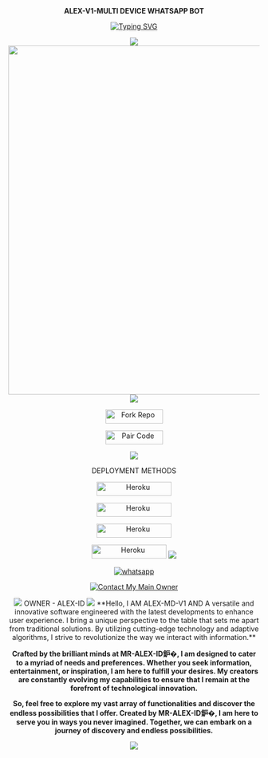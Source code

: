 <div align="center">
  <b>ALEX-V1-MULTI DEVICE WHATSAPP BOT</b> 
   
<a href="https://git.io/typing-svg"><img src="https://readme-typing-svg.demolab.com?font=Rubik+Dirt&size=65&pause=1000&color=F72C3F&background=FF20A500&center=true&vCenter=true&width=1000&height=150&lines=ALEX-MD;CREATED+BY+ALEX-ID;DARK+HACK+ZONE+LEADER" alt="Typing SVG" /></a> </p> 
<img src="https://user-images.githubusercontent.com/73097560/115834477-dbab4500-a447-11eb-908a-139a6edaec5c.gif">
<a href="https://github.com/ALEX-MD">
 <img src="https://telegra.ph/file/6375c45f104aba0a81b3a.jpg" width="700px">
 </a><img src="https://user-images.githubusercontent.com/73097560/115834477-dbab4500-a447-11eb-908a-139a6edaec5c.gif">

<p align="center">
<a href='https://github.com/MR-ALEX-ID/ALEX-MD-V1/fork' target="_blank"><img alt='Fork Repo' src='https://img.shields.io/badge/-Fork Repo-grey?style=for-the-badge&logo=github&logoColor=white'/< width=115 height=28/p></a>
<p align="center">
<a href='https://pair-web-public.koyeb.aap/' target="_blank"><img alt='Pair Code' src='https://img.shields.io/badge/-Pair Code-darkgreen?style=for-the-badge&logo=Whatsapp&logoColor=white'/< width=115 height=28/p></a>
 <div>
<img src="https://user-images.githubusercontent.com/73097560/115834477-dbab4500-a447-11eb-908a-139a6edaec5c.gif">
  <p align="center"> DEPLOYMENT METHODS
     
  <p align="center">
<a href='https://railway.app/login' target="_blank"><img alt='Heroku' src='https://img.shields.io/badge/-railway deploy-black?style=for-the-badge&logo=railway&logoColor=white'/< width=150 height=28/p></a>

<p align="center">
<a href='https://railway.app/login' target="_blank"><img alt='Heroku' src='https://img.shields.io/badge/-heroku 鈥� deploy-purple?style=for-the-badge&logo=heroku&logoColor=white'/< width=150 height=28/p></a>

<p align="center">
<a href='https://railway.app/login' target="_blank"><img alt='Heroku' src='https://img.shields.io/badge/-Render deploy-white?style=for-the-badge&logo=render&logoColor=white'/< width=150 height=28/p></a>

<p align="center">
<a href='https://railway.app/login' target="_blank"><img alt='Heroku' src='https://img.shields.io/badge/-koyeb deploy-green?style=for-the-badge&logo=koyeb&logoColor=white'/< width=150 height=28/p></a> 

<img src="https://user-images.githubusercontent.com/73097560/115834477-dbab4500-a447-11eb-908a-139a6edaec5c.gif">
<p align="center">
   
<p align="center">
   <a aria-label="WhatsApp Supported Channel" href="https://whatsapp.com/channel/0029VagEOTtHwXbDdrr7Eq3k" target="_blank">
<img alt="whatsapp" src="https://img.shields.io/badge/Join Channel-25D366?style=for-the-badge&logo=whatsapp&logoColor=white"/></a>
      
<a href='https://wa.me/+94756857260' target="_blank"><img alt='Contact My Main Owner' src='https://img.shields.io/badge/-Contact Owner-darkgreen?style=for-the-badge&logo=Whatsapp&logoColor=white'/></a>

     
<img src="https://user-images.githubusercontent.com/73097560/115834477-dbab4500-a447-11eb-908a-139a6edaec5c.gif">
                                   OWNER - ALEX-ID
<img src="https://user-images.githubusercontent.com/73097560/115834477-dbab4500-a447-11eb-908a-139a6edaec5c.gif">
**Hello,  I AM ALEX-MD-V1 AND A versatile and innovative software engineered with the latest developments to enhance user experience. I bring a unique perspective to the table that sets me apart from traditional solutions. By utilizing cutting-edge technology and adaptive algorithms, I strive to revolutionize the way we interact with information.**

**Crafted by the brilliant minds at MR-ALEX-ID鈩�, I am designed to cater to a myriad of needs and preferences. Whether you seek information, entertainment, or inspiration, I am here to fulfill your desires. My creators are constantly evolving my capabilities to ensure that I remain at the forefront of technological innovation.**

**So, feel free to explore my vast array of functionalities and discover the endless possibilities that I offer. Created by MR-ALEX-ID鈩�, I am here to serve you in ways you never imagined. Together, we can embark on a journey of discovery and endless possibilities.**

<img src="https://user-images.githubusercontent.com/73097560/115834477-dbab4500-a447-11eb-908a-139a6edaec5c.gif">
